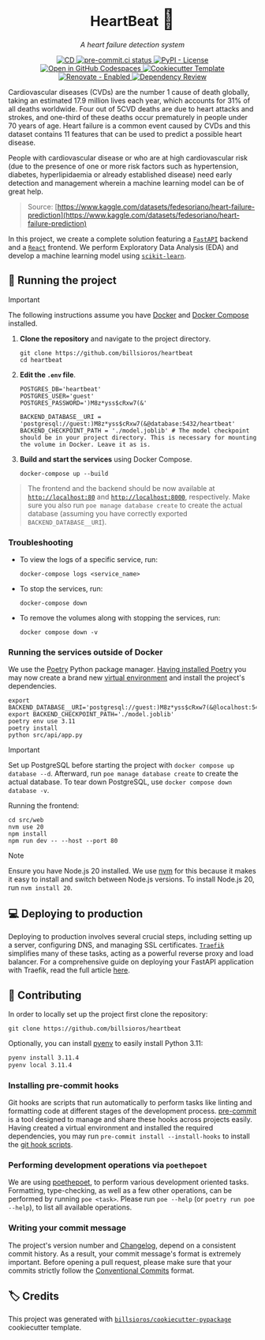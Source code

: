 <h1 align="center">HeartBeat <span style='font-size:40px;'>&#128147;</span></h1>

<p align="center"><em>A heart failure detection system</em></p>

<p align="center">
  <a href="https://github.com/billsioros/heartbeat/actions/workflows/cd.yml">
    <img
      src="https://github.com/billsioros/heartbeat/actions/workflows/cd.yml/badge.svg"
      alt="CD"
    />
  </a>
  <a href="https://results.pre-commit.ci/latest/github/billsioros/heartbeat/master">
    <img
      src="https://results.pre-commit.ci/badge/github/billsioros/heartbeat/master.svg"
      alt="pre-commit.ci status"
    />
  </a>
  <a href="https://opensource.org/licenses/MIT">
    <img
      src="https://img.shields.io/badge/license-MIT-green"
      alt="PyPI - License"
    />
  </a>
  <a href="https://vscode.dev/redirect?url=vscode://ms-vscode-remote.remote-containers/cloneInVolume?url=https://github.com/billsioros/heartbeat">
    <img
      src="https://img.shields.io/static/v1?label=Dev%20Containers&message=Open&color=blue&logo=visualstudiocode"
      alt="Open in GitHub Codespaces"
    />
  </a>
  <a href="https://github.com/billsioros/heartbeat">
    <img
      src="https://img.shields.io/badge/cookiecutter-template-D4AA00.svg?style=flat&logo=cookiecutter"
      alt="Cookiecutter Template">
  </a>
  <a href="https://app.renovatebot.com/dashboard#github/billsioros/heartbeat">
    <img
      src="https://img.shields.io/badge/renovate-enabled-brightgreen.svg?style=flat&logo=renovatebot"
      alt="Renovate - Enabled">
  </a>
  <a href="https://github.com/billsioros/heartbeat/actions/workflows/dependency_review.yml">
    <img
      src="https://github.com/billsioros/heartbeat/actions/workflows/dependency_review.yml/badge.svg"
      alt="Dependency Review"
    />
  </a>
</p>

Cardiovascular diseases (CVDs) are the number 1 cause of death globally, taking an estimated 17.9 million lives each year, which accounts for 31% of all deaths worldwide. Four out of 5CVD deaths are due to heart attacks and strokes, and one-third of these deaths occur prematurely in people under 70 years of age. Heart failure is a common event caused by CVDs and this dataset contains 11 features that can be used to predict a possible heart disease.

People with cardiovascular disease or who are at high cardiovascular risk (due to the presence of one or more risk factors such as hypertension, diabetes, hyperlipidaemia or already established disease) need early detection and management wherein a machine learning model can be of great help.

> Source: [https://www.kaggle.com/datasets/fedesoriano/heart-failure-prediction](https://www.kaggle.com/datasets/fedesoriano/heart-failure-prediction)

In this project, we create a complete solution featuring a [`FastAPI`](https://fastapi.tiangolo.com/) backend and a [`React`](https://react.dev/) frontend. We perform Exploratory Data Analysis (EDA) and develop a machine learning model using [`scikit-learn`](https://scikit-learn.org).

## :rocket: Running the project

> [!IMPORTANT]
> The following instructions assume you have [Docker](https://www.docker.com/) and [Docker Compose](https://docs.docker.com/compose/) installed.

1. **Clone the repository** and navigate to the project directory.

    ```shell
    git clone https://github.com/billsioros/heartbeat
    cd heartbeat
    ```

2. **Edit the `.env` file**.

    ```shell
    POSTGRES_DB='heartbeat'
    POSTGRES_USER='guest'
    POSTGRES_PASSWORD=')M8z*yss$cRxw7(&'

    BACKEND_DATABASE__URI = 'postgresql://guest:)M8z*yss$cRxw7(&@database:5432/heartbeat'
    BACKEND_CHECKPOINT_PATH = './model.joblib' # The model checkpoint should be in your project directory. This is necessary for mounting the volume in Docker. Leave it as is.
    ```

3. **Build and start the services** using Docker Compose.

    ```shell
    docker-compose up --build
    ```

> The frontend and the backend should be now available at [`http://localhost:80`](http://localhost:80) and [`http://localhost:8000`](http://localhost:8000), respectively. Make sure you also run `poe manage database create` to create the actual database (assuming you have correctly exported `BACKEND_DATABASE__URI`).

### Troubleshooting

- To view the logs of a specific service, run:

    ```shell
    docker-compose logs <service_name>
    ```

- To stop the services, run:

    ```shell
    docker-compose down
    ```

- To remove the volumes along with stopping the services, run:

    ```shell
    docker compose down -v
    ```

### Running the services outside of Docker

We use the [Poetry](https://python-poetry.org/) Python package manager. [Having installed Poetry](https://python-poetry.org/docs/#installing-with-the-official-installer) you may now create a brand new [virtual environment](https://docs.python.org/3/tutorial/venv.html) and install the project's dependencies.

```shell
export BACKEND_DATABASE__URI='postgresql://guest:)M8z*yss$cRxw7(&@localhost:5432/heartbeat'
export BACKEND_CHECKPOINT_PATH='./model.joblib'
poetry env use 3.11
poetry install
python src/api/app.py
```

> [!IMPORTANT]
> Set up PostgreSQL before starting the project with `docker compose up database --d`. Afterward, run `poe manage database create` to create the actual database. To tear down PostgreSQL, use `docker compose down database -v`.

Running the frontend:

```shell
cd src/web
nvm use 20
npm install
npm run dev -- --host --port 80
```

> [!NOTE]
> Ensure you have Node.js 20 installed. We use [nvm](https://github.com/nvm-sh/nvm) for this because it makes it easy to install and switch between Node.js versions. To install Node.js 20, run `nvm install 20`.

## :computer: Deploying to production

Deploying to production involves several crucial steps, including setting up a server, configuring DNS, and managing SSL certificates. [`Traefik`](https://github.com/traefik/traefik) simplifies many of these tasks, acting as a powerful reverse proxy and load balancer. For a comprehensive guide on deploying your FastAPI application with Traefik, read the full article [here](https://github.com/tiangolo/blog-posts/blob/master/deploying-fastapi-apps-with-https-powered-by-traefik/README.md).

## :bookmark_tabs: Contributing

In order to locally set up the project first clone the repository:

```shell
git clone https://github.com/billsioros/heartbeat
```

Optionally, you can install [pyenv](https://github.com/pyenv/pyenv?tab=readme-ov-file#installation) to easily install Python 3.11:

```bash
pyenv install 3.11.4
pyenv local 3.11.4
```

### Installing pre-commit hooks

Git hooks are scripts that run automatically to perform tasks like linting and formatting code at different stages of the development process. [pre-commit](https://pre-commit.com/) is a tool designed to manage and share these hooks across projects easily. Having created a virtual environment and installed the required dependencies, you may run `pre-commit install --install-hooks` to install the [git hook scripts](https://github.com/billsioros/heartbeat/blob/master/.pre-commit-config.yaml).


### Performing development operations via `poethepoet`

We are using [poethepoet](https://github.com/nat-n/poethepoet), to perform various development oriented tasks. Formatting, type-checking, as well as a few other operations, can be performed by running `poe <task>`. Please run `poe --help` (or `poetry run poe --help`), to list all available operations.

### Writing your commit message

The project's version number and [Changelog](https://github.com/billsioros/heartbeat/blob/master/CHANGELOG.md), depend on a consistent commit history. As a result, your commit message's format is extremely important. Before opening a pull request, please make sure that your commits strictly follow the [Conventional Commits](https://www.conventionalcommits.org/en/v1.0.0/) format.

## :label: Credits

This project was generated with [`billsioros/cookiecutter-pypackage`](https://github.com/billsioros/cookiecutter-pypackage) cookiecutter template.
